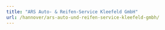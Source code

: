 ```yaml
---
title: "ARS Auto- & Reifen-Service Kleefeld GmbH"
url: /hannover/ars-auto-und-reifen-service-kleefeld-gmbh/
---
```

